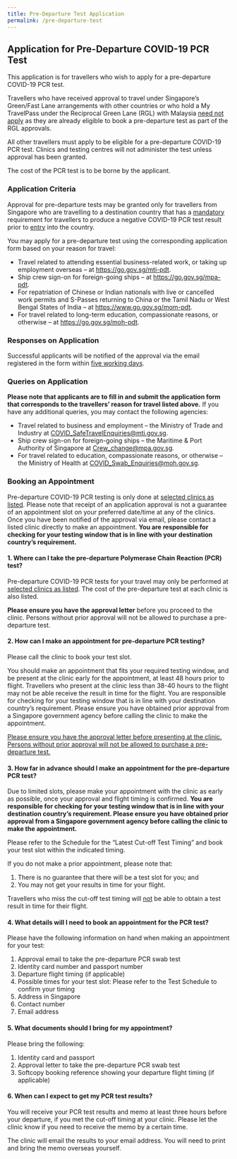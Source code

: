 ```yaml
---
title: Pre-Departure Test Application
permalink: /pre-departure-test
---
```


## **Application for Pre-Departure COVID-19 PCR Test**

This application is for travellers who wish to apply for a pre-departure COVID-19 PCR test. 

Travellers who have received approval to travel under Singapore’s Green/Fast Lane arrangements with other countries or who hold a My TravelPass under the Reciprocal Green Lane (RGL) with Malaysia <u>need not apply</u> as they are already eligible to book a pre-departure test as part of the RGL approvals.

All other travellers must apply to be eligible for a pre-departure COVID-19 PCR test. Clinics and testing centres will not administer the test unless approval has been granted.

The cost of the PCR test is to be borne by the applicant.

### **Application Criteria**

Approval for pre-departure tests may be granted only for travellers from Singapore who are travelling to a destination country that has a <u>mandatory</u> requirement for travellers to produce a negative COVID-19 PCR test result prior to <u>entry</u> into the country.

You may apply for a pre-departure test using the corresponding application form based on your reason for travel:
- Travel related to attending essential business-related work, or taking up employment overseas – at <https://go.gov.sg/mti-pdt>.
- Ship crew sign-on for foreign-going ships – at <https://go.gov.sg/mpa-pdt>.
- For repatriation of Chinese or Indian nationals with live or cancelled work permits and S-Passes returning to China or the Tamil Nadu or West Bengal States of India – at <https://www.go.gov.sg/mom-pdt>.
- For travel related to long-term education, compassionate reasons, or otherwise – at <https://go.gov.sg/moh-pdt>.

### **Responses on Application**

Successful applicants will be notified of the approval via the email registered in the form within <u>five working days</u>.

### **Queries on Application**

**Please note that applicants are to fill in and submit the application form that corresponds to the travellers’ reason for travel listed above.** If you have any additional queries, you may contact the following agencies:
- Travel related to business and employment – the Ministry of Trade and Industry at <COVID_SafeTravelEnquiries@mti.gov.sg>.  
- Ship crew sign-on for foreign-going ships – the Maritime & Port Authority of Singapore at <Crew_change@mpa.gov.sg>.
- For travel related to education, compassionate reasons, or otherwise – the Ministry of Health at <COVID_Swab_Enquiries@moh.gov.sg>.

### **Booking an Appointment**

Pre-departure COVID-19 PCR testing is only done at [selected clinics as listed](/pdf/clinic_listing_18102020.pdf). Please note that receipt of an application approval is not a guarantee of an appointment slot on your preferred date/time at any of the clinics. Once you have been notified of the approval via email, please contact a listed clinic directly to make an appointment. **You are responsible for checking for your testing window that is in line with your destination country’s requirement.**

#### 1. Where can I take the pre-departure Polymerase Chain Reaction (PCR) test?

Pre-departure COVID-19 PCR tests for your travel may only be performed at [selected clinics as listed](/pdf/clinic_listing_18102020.pdf). The cost of the pre-departure test at each clinic is also listed.

**Please ensure you have the approval letter** before you proceed to the clinic. Persons without prior approval will not be allowed to purchase a pre-departure test.

#### 2. How can I make an appointment for pre-departure PCR testing?

Please call the clinic to book your test slot. 

You should make an appointment that fits your required testing window, and be present at the clinic early for the appointment, at least 48 hours prior to flight. Travellers who present at the clinic less than 38-40 hours to the flight may not be able receive the result in time for the flight. You are responsible for checking for your testing window that is in line with your destination country’s requirement. Please ensure you have obtained prior approval from a Singapore government agency before calling the clinic to make the appointment.

<u>Please ensure you have the approval letter before presenting at the clinic. Persons without prior approval will not be allowed to purchase a pre-departure test.</u>

#### 3. How far in advance should I make an appointment for the pre-departure PCR test?

Due to limited slots, please make your appointment with the clinic as early as possible, once your approval and flight timing is confirmed. **You are responsible for checking for your testing window that is in line with your destination country’s requirement. Please ensure you have obtained prior approval from a Singapore government agency before calling the clinic to make the appointment.**

Please refer to the Schedule for the “Latest Cut-off Test Timing” and book your test slot within the indicated timing.

If you do not make a prior appointment, please note that:
1. There is no guarantee that there will be a test slot for you; and 
2. You may not get your results in time for your flight.

Travellers who miss the cut-off test timing will <u>not</u> be able to obtain a test result in time for their flight.

#### 4. What details will I need to book an appointment for the PCR test?

Please have the following information on hand when making an appointment for your test:
1. Approval email to take the pre-departure PCR swab test
2. Identity card number and passport number
3. Departure flight timing (if applicable)
4. Possible times for your test slot: Please refer to the Test Schedule to confirm your timing
5. Address in Singapore 
6. Contact number 
7. Email address 

#### 5. What documents should I bring for my appointment?

Please bring the following:
1. Identity card and passport 
2. Approval letter to take the pre-departure PCR swab test
3. Softcopy booking reference showing your departure flight timing (if applicable)

#### 6. When can I expect to get my PCR test results?

You will receive your PCR test results and memo at least three hours before your departure, if you met the cut-off timing at your clinic. Please let the clinic know if you need to receive the memo by a certain time.

The clinic will email the results to your email address. You will need to print and bring the memo overseas yourself.
